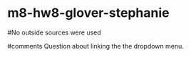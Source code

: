 # m8-hw8-glover-stephanie

#No outside sources were used

#comments
Question about linking the the dropdown menu.
